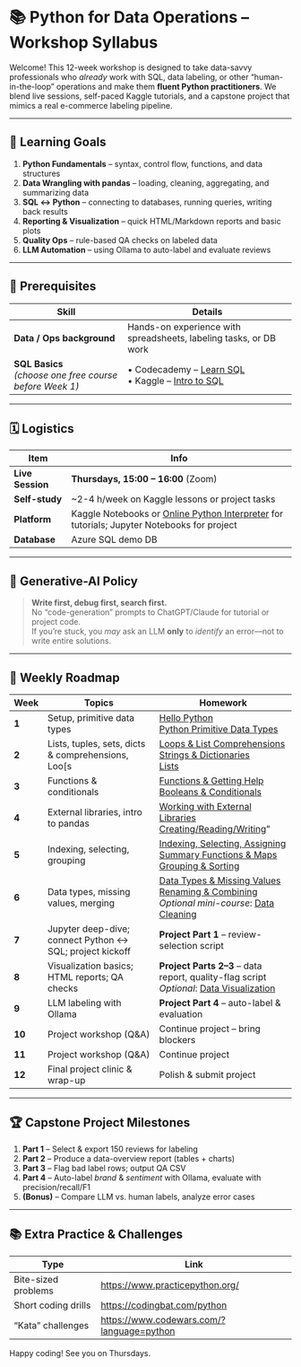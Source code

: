 # 📚 Python for Data Operations – Workshop Syllabus

Welcome! This 12-week workshop is designed to take data-savvy professionals who *already* work with SQL, data labeling, or other “human-in-the-loop” operations and make them **fluent Python practitioners**. We blend live sessions, self-paced Kaggle tutorials, and a capstone project that mimics a real e-commerce labeling pipeline.

---

## 🎯 Learning Goals

1. **Python Fundamentals** – syntax, control flow, functions, and data structures  
2. **Data Wrangling with pandas** – loading, cleaning, aggregating, and summarizing data  
3. **SQL ↔ Python** – connecting to databases, running queries, writing back results  
4. **Reporting & Visualization** – quick HTML/Markdown reports and basic plots  
5. **Quality Ops** – rule-based QA checks on labeled data  
6. **LLM Automation** – using Ollama to auto-label and evaluate reviews  

---

## 📝 Prerequisites

| Skill | Details |
|-------|---------|
| **Data / Ops background** | Hands-on experience with spreadsheets, labeling tasks, or DB work |
| **SQL Basics** <br> *(choose one free course before Week 1)* | • Codecademy – [Learn SQL](https://www.codecademy.com/learn/learn-sql) <br>• Kaggle – [Intro to SQL](https://www.kaggle.com/learn/intro-to-sql) |

---

## 🗓 Logistics

| Item | Info |
|------|------|
| **Live Session** | **Thursdays, 15:00 – 16:00** (Zoom) |
| **Self-study** | ~2-4 h/week on Kaggle lessons or project tasks |
| **Platform** | Kaggle Notebooks or [Online Python Interpreter](https://www.online-python.com/) for tutorials; Jupyter Notebooks for project |
| **Database** | Azure SQL demo DB |

---

## 🤖 Generative-AI Policy

> **Write first, debug first, search first.**  
> No “code-generation” prompts to ChatGPT/Claude for tutorial or project code.  
> If you’re stuck, you *may* ask an LLM **only** to *identify* an error—not to write entire solutions.

---

## 📆 Weekly Roadmap

| Week | Topics  | Homework |
|------|---------------|------------------------------|
| **1** | Setup, primitive data types | [Hello Python](https://www.kaggle.com/code/colinmorris/hello-python) <br> [Python Primitive Data Types](https://pieriantraining.com/python-primitive-data-types-a-comprehensive-tutorial/) |
| **2** | Lists, tuples, sets, dicts & comprehensions, Loo[s | [Loops & List Comprehensions](https://www.kaggle.com/code/colinmorris/loops-and-list-comprehensions) <br>[Strings & Dictionaries](https://www.kaggle.com/code/colinmorris/strings-and-dictionaries)  <br> [Lists](https://www.kaggle.com/code/colinmorris/lists)  |
| **3** | Functions & conditionals | [Functions & Getting Help](https://www.kaggle.com/code/colinmorris/functions-and-getting-help) <br>[Booleans & Conditionals](https://www.kaggle.com/code/colinmorris/booleans-and-conditionals) |
| **4** | External libraries, intro to pandas | [Working with External Libraries](https://www.kaggle.com/code/colinmorris/working-with-external-libraries) <br>[Creating/Reading/Writing](https://www.kaggle.com/code/residentmario/creating-reading-and-writing)” |
| **5** | Indexing, selecting, grouping | [Indexing, Selecting, Assigning](https://www.kaggle.com/code/residentmario/indexing-selecting-assigning) <br>[Summary Functions & Maps](https://www.kaggle.com/code/residentmario/summary-functions-and-maps) <br>[Grouping & Sorting](https://www.kaggle.com/code/residentmario/grouping-and-sorting) |
| **6** | Data types, missing values, merging | [Data Types & Missing Values](https://www.kaggle.com/code/residentmario/data-types-and-missing-values) <br>[Renaming & Combining](https://www.kaggle.com/code/residentmario/renaming-and-combining) <br>*Optional mini-course*: [Data Cleaning](https://www.kaggle.com/learn/data-cleaning) |
| **7** | Jupyter deep-dive; connect Python ↔ SQL; project kickoff | **Project Part 1** – review-selection script |
| **8** | Visualization basics; HTML reports; QA checks | **Project Parts 2–3** – data report, quality-flag script <br>*Optional*: [Data Visualization](https://www.kaggle.com/learn/data-visualization) |
| **9** | LLM labeling with Ollama | **Project Part 4** – auto-label & evaluation |
| **10** | Project workshop (Q&A) | Continue project – bring blockers |
| **11** | Project workshop (Q&A) | Continue project |
| **12** | Final project clinic & wrap-up | Polish & submit project |

---

## 🏆 Capstone Project Milestones

1. **Part 1** – Select & export 150 reviews for labeling  
2. **Part 2** – Produce a data-overview report (tables + charts)  
3. **Part 3** – Flag bad label rows; output QA CSV  
4. **Part 4** – Auto-label *brand* & *sentiment* with Ollama, evaluate with precision/recall/F1  
5. **(Bonus)** – Compare LLM vs. human labels, analyze error cases  

---

## 📚 Extra Practice & Challenges

| Type | Link |
|------|------|
| Bite-sized problems | <https://www.practicepython.org/> |
| Short coding drills | <https://codingbat.com/python> |
| “Kata” challenges | <https://www.codewars.com/?language=python> |

Happy coding! See you on Thursdays.
